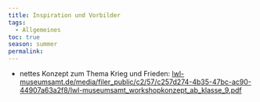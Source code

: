 ```yaml
---
title: Inspiration und Vorbilder
tags:
  - Allgemeines
toc: true
season: summer
permalink:
---
```

- nettes Konzept zum Thema Krieg und Frieden: [lwl-museumsamt.de/media/filer\_public/c2/57/c257d274-4b35-47bc-ac90-44907a63a2f8/lwl-museumsamt\_workshopkonzept\_ab\_klasse\_9.pdf](https://www.lwl-museumsamt.de/media/filer_public/c2/57/c257d274-4b35-47bc-ac90-44907a63a2f8/lwl-museumsamt_workshopkonzept_ab_klasse_9.pdf)